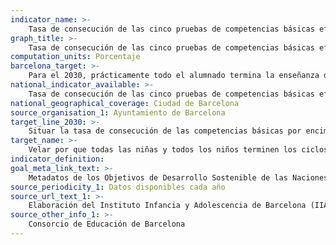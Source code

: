 ```yaml
---
indicator_name: >-
    Tasa de consecución de las cinco pruebas de competencias básicas efectuadas en 4.º curso de la ESO
graph_title: >-
    Tasa de consecución de las cinco pruebas de competencias básicas efectuadas en 4.º curso de la ESO
computation_units: Porcentaje
barcelona_target: >-
    Para el 2030, prácticamente todo el alumnado termina la enseñanza obligatoria con éxito y con un nivel adecuado de competencias 
national_indicator_available: >-
    Tasa de consecución de las cinco pruebas de competencias básicas efectuadas en 4.º curso de la ESO
national_geographical_coverage: Ciudad de Barcelona
source_organisation_1: Ayuntamiento de Barcelona
target_line_2030: >-
    Situar la tasa de consecución de las competencias básicas por encima del 95% en todas las materias
target_name: >-
    Velar por que todas las niñas y todos los niños terminen los ciclos de la enseñanza primaria y secundaria, que debe ser gratuita, equitativa y de calidad y producir resultados de aprendizaje pertinentes y efectivos
indicator_definition:
goal_meta_link_text: >-
    Metadatos de los Objetivos de Desarrollo Sostenible de las Naciones Unidas (pdf 894kB)
source_periodicity_1: Datos disponibles cada año
source_url_text_1: >-
    Elaboración del Instituto Infancia y Adolescencia de Barcelona (IIAB-IERMB) con datos del Consejo Superior de Evaluación del Sistema Educativo y el Consorcio de Educación de Barcelona 
source_other_info_1: >-
    Consorcio de Educación de Barcelona
---
```

